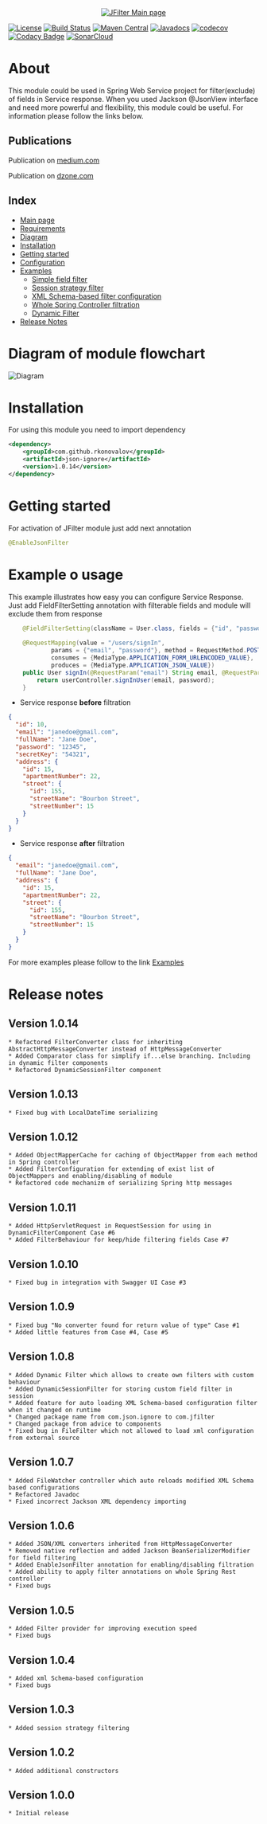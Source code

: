 <div align="center">
  <a href="https://rkonovalov.github.io/projects/jfilter/1.0.12/">
    <img src="https://rkonovalov.github.io/assets/images/jfilter-logo.svg" alt="JFilter Main page">
  </a>
  <br>
</div>

[![License](https://img.shields.io/badge/License-Apache%202.0-blue.svg)](https://opensource.org/licenses/Apache-2.0)
[![Build Status](https://travis-ci.org/rkonovalov/jfilter.svg?branch=master)](https://travis-ci.org/rkonovalov/jfilter)
[![Maven Central](https://maven-badges.herokuapp.com/maven-central/com.github.rkonovalov/json-ignore/badge.svg?style=blue)](https://search.maven.org/search?q=a:json-ignore)
[![Javadocs](https://www.javadoc.io/badge/com.github.rkonovalov/json-ignore.svg)](https://www.javadoc.io/doc/com.github.rkonovalov/json-ignore)
[![codecov](https://codecov.io/gh/rkonovalov/jfilter/branch/master/graph/badge.svg)](https://codecov.io/gh/rkonovalov/jfilter)
[![Codacy Badge](https://api.codacy.com/project/badge/Grade/a0133be1929145eabe7d50217587b896)](https://www.codacy.com/app/rkonovalov/jfilter?utm_source=github.com&amp;utm_medium=referral&amp;utm_content=rkonovalov/jfilter&amp;utm_campaign=Badge_Grade)
[![SonarCloud](https://sonarcloud.io/api/project_badges/measure?project=jfilter&metric=alert_status)](https://sonarcloud.io/dashboard?id=jfilter)

# About
This module could be used in Spring Web Service project for filter(exclude) of fields in Service response.
When you used Jackson @JsonView interface and need more powerful and flexibility, this module could be useful.
For information please follow the links below.

## Publications
Publication on [medium.com](https://medium.com/spring-web-service-response-filtering/spring-web-service-response-filtering-5dcff6679327)

Publication on [dzone.com](https://dzone.com/articles/spring-web-service-response-filtering)

## Index
* [Main page](https://rkonovalov.github.io/projects/jfilter/1.0.12/)
* [Requirements](https://rkonovalov.github.io/projects/jfilter/1.0.12/requirements/)
* [Diagram](https://rkonovalov.github.io/projects/jfilter/1.0.12/diagram/)
* [Installation](https://rkonovalov.github.io/projects/jfilter/1.0.12/installation/)
* [Getting started](https://rkonovalov.github.io/projects/jfilter/1.0.12/getting-started/)
* [Configuration](https://rkonovalov.github.io/projects/jfilter/1.0.12/configuration/)
* [Examples](https://rkonovalov.github.io/projects/jfilter/1.0.12/examples/)
  * [Simple field filter](https://rkonovalov.github.io/projects/jfilter/1.0.12/examples/filter-field/)  
  * [Session strategy filter](https://rkonovalov.github.io/projects/jfilter/1.0.12/examples/filter-strategy/) 
  * [XML Schema-based filter configuration](https://rkonovalov.github.io/projects/jfilter/1.0.12/examples/filter-file/)
  * [Whole Spring Controller filtration](https://rkonovalov.github.io/projects/jfilter/1.0.12/examples/filter-controller/)
  * [Dynamic Filter](https://rkonovalov.github.io/projects/jfilter/1.0.12/examples/filter-dynamic/)
* [Release Notes](https://rkonovalov.github.io/projects/jfilter/1.0.12/release-notes/)


# Diagram of module flowchart
![Diagram](https://rkonovalov.github.io/assets/images/jfilter-diagram.1.0.8.png)


# Installation
For using this module you need to import dependency

```xml
<dependency>
    <groupId>com.github.rkonovalov</groupId>
    <artifactId>json-ignore</artifactId>
    <version>1.0.14</version>
</dependency>
```

# Getting started
For activation of JFilter module just add next annotation

```java
@EnableJsonFilter
```

# Example o usage
This example illustrates how easy you can configure Service Response.
Just add FieldFilterSetting annotation with filterable fields and module will exclude them from response

```java
    @FieldFilterSetting(className = User.class, fields = {"id", "password", "secretKey"})
    
    @RequestMapping(value = "/users/signIn",
            params = {"email", "password"}, method = RequestMethod.POST,
            consumes = {MediaType.APPLICATION_FORM_URLENCODED_VALUE},
            produces = {MediaType.APPLICATION_JSON_VALUE})            
    public User signIn(@RequestParam("email") String email, @RequestParam("password") String password) {
        return userController.signInUser(email, password);
    }
```

* Service response **before** filtration

```json
{
  "id": 10,
  "email": "janedoe@gmail.com", 
  "fullName": "Jane Doe",
  "password": "12345",
  "secretKey": "54321",
  "address": {
    "id": 15,
    "apartmentNumber": 22,
    "street": {
      "id": 155,
      "streetName": "Bourbon Street",
      "streetNumber": 15
    }
  }
}
```

* Service response **after** filtration

```json
{ 
  "email": "janedoe@gmail.com", 
  "fullName": "Jane Doe",
  "address": {
    "id": 15,
    "apartmentNumber": 22,
    "street": {
      "id": 155,
      "streetName": "Bourbon Street",
      "streetNumber": 15
    }
  }
}
```

For more examples please follow to the link [Examples](https://rkonovalov.github.io/projects/jfilter/1.0.12/examples/)

# Release notes

## Version 1.0.14
    * Refactored FilterConverter class for inheriting AbstractHttpMessageConverter instead of HttpMessageConverter
    * Added Comparator class for simplify if...else branching. Including in dynamic filter components
    * Refactored DynamicSessionFilter component
    
## Version 1.0.13
    * Fixed bug with LocalDateTime serializing
    
## Version 1.0.12
    * Added ObjectMapperCache for caching of ObjectMapper from each method in Spring controller
    * Added FilterConfiguration for extending of exist list of ObjectMappers and enabling/disabling of module
    * Refactored code mechanizm of serializing Spring http messages
    
## Version 1.0.11
    * Added HttpServletRequest in RequestSession for using in DynamicFilterComponent Case #6 
    * Added FilterBehaviour for keep/hide filtering fields Case #7 
    
## Version 1.0.10
    * Fixed bug in integration with Swagger UI Case #3

## Version 1.0.9
    * Fixed bug "No converter found for return value of type" Case #1
    * Added little features from Case #4, Case #5 

## Version 1.0.8
    * Added Dynamic Filter which allows to create own filters with custom behaviour
    * Added DynamicSessionFilter for storing custom field filter in session
    * Added feature for auto loading XML Schema-based configuration filter when it changed on runtime
    * Changed package name from com.json.ignore to com.jfilter 
    * Changed package from advice to components
    * Fixed bug in FileFilter which not allowed to load xml configuration from external source
    
## Version 1.0.7
    * Added FileWatcher controller which auto reloads modified XML Schema based configurations
    * Refactored Javadoc
    * Fixed incorrect Jackson XML dependency importing

## Version 1.0.6
    * Added JSON/XML converters inherited from HttpMessageConverter
    * Removed native reflection and added Jackson BeanSerializerModifier for field filtering
    * Added EnableJsonFilter annotation for enabling/disabling filtration
    * Added ability to apply filter annotations on whole Spring Rest controller
    * Fixed bugs

## Version 1.0.5
    * Added Filter provider for improving execution speed
    * Fixed bugs 

## Version 1.0.4
    * Added xml Schema-based configuration
    * Fixed bugs 

## Version 1.0.3
    * Added session strategy filtering

## Version 1.0.2
    * Added additional constructors

## Version 1.0.0
    * Initial release
